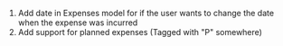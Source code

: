 1. Add date in Expenses model for if the user wants to change the date when the expense was incurred
2. Add support for planned expenses (Tagged with "P" somewhere)